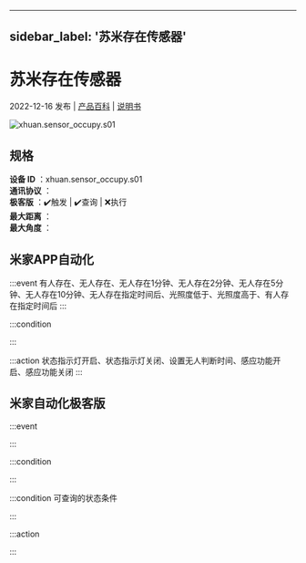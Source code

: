  ---
sidebar_label: '苏米存在传感器'
---
# 苏米存在传感器

2022-12-16 发布 | [产品百科](https://home.mi.com/webapp/content/baike/product/index.html?model=xhuan.sensor_occupy.s01/) | [说明书](https://home.mi.com/views/introduction.html?model=xhuan.sensor_occupy.s01&region=cn)

![xhuan.sensor_occupy.s01](https://cdn.cnbj1.fds.api.mi-img.com/iotweb-product-center/a0044e50d8cc37206a119e0a1e2515c5_1667552406764.png?GalaxyAccessKeyId=AKVGLQWBOVIRQ3XLEW&Expires=9223372036854775807&Signature=xqa5A/9g/PZD+CcSfL5R1XP34MA=)

## 规格  
> 
**设备 ID** ：xhuan.sensor_occupy.s01  
**通讯协议** ：  
**极客版**  ：✔️触发 | ✔️查询 | ❌执行  
**最大距离** ：  
**最大角度** ：  

## 米家APP自动化  

:::event
有人存在、无人存在、无人存在1分钟、无人存在2分钟、无人存在5分钟、无人存在10分钟、无人存在指定时间后、光照度低于、光照度高于、有人存在指定时间后
:::

:::condition

:::

:::action
状态指示灯开启、状态指示灯关闭、设置无人判断时间、感应功能开启、感应功能关闭
:::

## 米家自动化极客版  

:::event

:::

:::condition

:::

:::condition 可查询的状态条件

:::

:::action

:::

        
